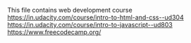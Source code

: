 This file contains web development course
https://in.udacity.com/course/intro-to-html-and-css--ud304
https://in.udacity.com/course/intro-to-javascript--ud803
https://www.freecodecamp.org/
